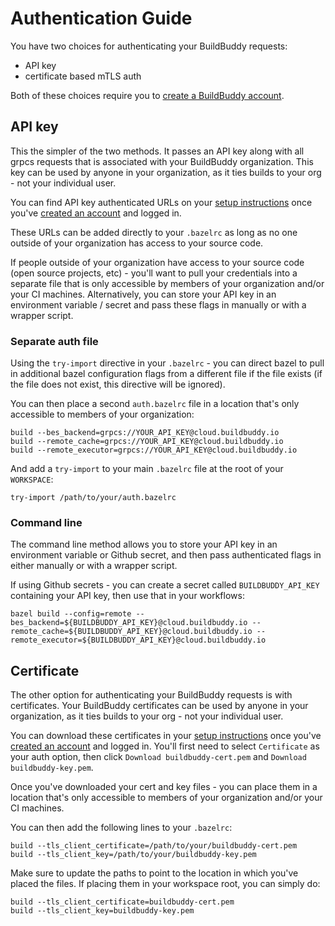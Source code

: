 <!--
{
  "name": "Authentication Guide",
  "category": "5f18d20522eec65d44a3c1cd",
  "priority": 950
}
-->
# Authentication Guide

You have two choices for authenticating your BuildBuddy requests: 
 - API key
 - certificate based mTLS auth

Both of these choices require you to [create a BuildBuddy account](http://app.buildbuddy.io/).

## API key

This the simpler of the two methods. It passes an API key along with all grpcs requests that is associated with your BuildBuddy organization. This key can be used by anyone in your organization, as it ties builds to your org - not your individual user.

You can find API key authenticated URLs on your [setup instructions](https://app.buildbuddy.io/docs/setup/) once you've [created an account]((http://app.buildbuddy.io/)) and logged in.

These URLs can be added directly to your `.bazelrc` as long as no one outside of your organization has access to your source code.

If people outside of your organization have access to your source code (open source projects, etc) - you'll want to pull your credentials into a separate file that is only accessible by members of your organization and/or your CI machines. Alternatively, you can store your API key in an environment variable / secret and pass these flags in manually or with a wrapper script.

### Separate auth file

Using the `try-import` directive in your `.bazelrc` - you can direct bazel to pull in additional bazel configuration flags from a different file if the file exists (if the file does not exist, this directive will be ignored).

You can then place a second `auth.bazelrc` file in a location that's only accessible to members of your organization:
```
build --bes_backend=grpcs://YOUR_API_KEY@cloud.buildbuddy.io
build --remote_cache=grpcs://YOUR_API_KEY@cloud.buildbuddy.io
build --remote_executor=grpcs://YOUR_API_KEY@cloud.buildbuddy.io
```

And add a `try-import` to your main `.bazelrc` file at the root of your `WORKSPACE`:
```
try-import /path/to/your/auth.bazelrc
```

### Command line

The command line method allows you to store your API key in an environment variable or Github secret, and then pass authenticated flags in either manually or with a wrapper script.

If using Github secrets - you can create a secret called `BUILDBUDDY_API_KEY` containing your API key, then use that in your workflows:

```
bazel build --config=remote --bes_backend=${BUILDBUDDY_API_KEY}@cloud.buildbuddy.io --remote_cache=${BUILDBUDDY_API_KEY}@cloud.buildbuddy.io --remote_executor=${BUILDBUDDY_API_KEY}@cloud.buildbuddy.io
```

## Certificate

The other option for authenticating your BuildBuddy requests is with certificates. Your BuildBuddy certificates can be used by anyone in your organization, as it ties builds to your org - not your individual user.

You can download these certificates in your [setup instructions](https://app.buildbuddy.io/docs/setup/) once you've [created an account]((http://app.buildbuddy.io/)) and logged in. You'll first need to select `Certificate` as your auth option, then click `Download buildbuddy-cert.pem` and `Download buildbuddy-key.pem`.

Once you've downloaded your cert and key files - you can place them in a location that's only accessible to members of your organization and/or your CI machines.

You can then add the following lines to your `.bazelrc`:
```
build --tls_client_certificate=/path/to/your/buildbuddy-cert.pem
build --tls_client_key=/path/to/your/buildbuddy-key.pem
```

Make sure to update the paths to point to the location in which you've placed the files. If placing them in your workspace root, you can simply do:
```
build --tls_client_certificate=buildbuddy-cert.pem
build --tls_client_key=buildbuddy-key.pem
```